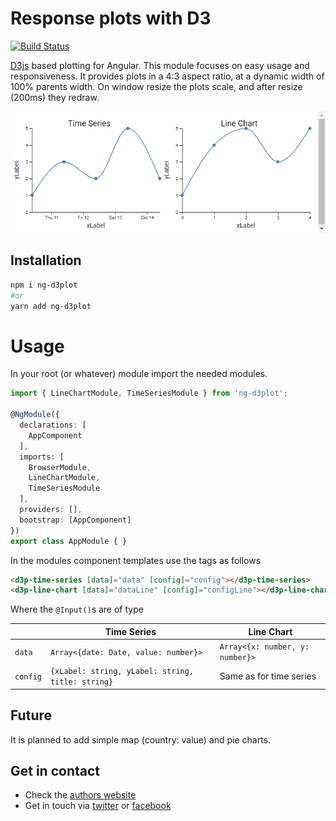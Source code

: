 # Response plots with D3

[![Build Status](https://travis-ci.org/ngfelixl/ng-libraries.svg?branch=master)](https://travis-ci.org/ngfelixl/ng-libraries)

[D3js](https://d3js.org/) based plotting for Angular. This module focuses on easy usage and responsiveness. It provides plots in a 4:3 aspect ratio,
at a dynamic width of 100% parents width. On window resize the plots scale, and after resize (200ms) they redraw.

![Animation](https://github.com/ngfelixl/ng-libraries/blob/master/projects/ng-d3plot/img/animation_plots.gif)

## Installation

```sh
npm i ng-d3plot
#or
yarn add ng-d3plot
```

# Usage

In your root (or whatever) module import the needed modules.

```typescript
import { LineChartModule, TimeSeriesModule } from 'ng-d3plot';

@NgModule({
  declarations: [
    AppComponent
  ],
  imports: [
    BrowserModule,
    LineChartModule,
    TimeSeriesModule
  ],
  providers: [],
  bootstrap: [AppComponent]
})
export class AppModule { }
```

In the modules component templates use the tags as follows

```html
<d3p-time-series [data]="data" [config]="config"></d3p-time-series>
<d3p-line-chart [data]="dataLine" [config]="configLine"></d3p-line-chart>
```

Where the `@Input()`s are of type

|             | Time Series                                       | Line Chart                       |
|-------------|---------------------------------------------------|----------------------------------|
| `data`      | `Array<{date: Date, value: number}>`              | `Array<{x: number, y: number}>`  |
| `config`    | `{xLabel: string, yLabel: string, title: string}` | Same as for time series          |

## Future

It is planned to add simple map (country: value) and pie charts.

## Get in contact

- Check the [authors website](https://felixlemke.com)
- Get in touch via [twitter](https://twitter.com/ngfelixl) or [facebook](https://www.facebook.com/ngfelixlemke/)